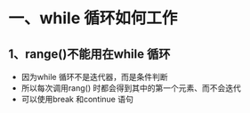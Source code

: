 # 一、while 循环如何工作
## 1、range()不能用在while 循环
* 因为while 循环不是迭代器，而是条件判断  
* 所以每次调用rang() 时都会得到其中的第一个元素、而不会迭代  
* 可以使用break 和continue 语句  
